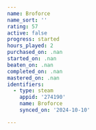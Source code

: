 ```yaml
---
name: Broforce
name_sort: ''
rating: 57
active: false
progress: started
hours_played: 2
purchased_on: .nan
started_on: .nan
beaten_on: .nan
completed_on: .nan
mastered_on: .nan
identifiers:
  - type: steam
    appid: '274190'
    name: Broforce
    synced_on: '2024-10-10'

---
```


